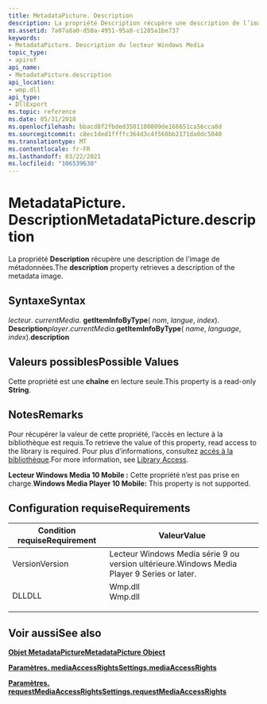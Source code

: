```yaml
---
title: MetadataPicture. Description
description: La propriété Description récupère une description de l’image de métadonnées.
ms.assetid: 7a07a8a0-d50a-4951-95a8-c1285a1be737
keywords:
- MetadataPicture. Description du lecteur Windows Media
topic_type:
- apiref
api_name:
- MetadataPicture.description
api_location:
- wmp.dll
api_type:
- DllExport
ms.topic: reference
ms.date: 05/31/2018
ms.openlocfilehash: bbacd8f2fbded3501100809de166651ca56cca8d
ms.sourcegitcommit: c8ec1ded1ffffc364d3c4f560bb2171da0dc5040
ms.translationtype: MT
ms.contentlocale: fr-FR
ms.lasthandoff: 03/22/2021
ms.locfileid: "106539630"
---
```

# <a name="metadatapicturedescription"></a><span data-ttu-id="773de-104">MetadataPicture. Description</span><span class="sxs-lookup"><span data-stu-id="773de-104">MetadataPicture.description</span></span>

<span data-ttu-id="773de-105">La propriété **Description** récupère une description de l’image de métadonnées.</span><span class="sxs-lookup"><span data-stu-id="773de-105">The **description** property retrieves a description of the metadata image.</span></span>

## <a name="syntax"></a><span data-ttu-id="773de-106">Syntaxe</span><span class="sxs-lookup"><span data-stu-id="773de-106">Syntax</span></span>

<span data-ttu-id="773de-107">*lecteur*. *currentMedia*. **getItemInfoByType**( *nom*, *langue*, *index*). **Description**</span><span class="sxs-lookup"><span data-stu-id="773de-107">*player*.*currentMedia*.**getItemInfoByType**( *name*, *language*, *index*).**description**</span></span>

## <a name="possible-values"></a><span data-ttu-id="773de-108">Valeurs possibles</span><span class="sxs-lookup"><span data-stu-id="773de-108">Possible Values</span></span>

<span data-ttu-id="773de-109">Cette propriété est une **chaîne** en lecture seule.</span><span class="sxs-lookup"><span data-stu-id="773de-109">This property is a read-only **String**.</span></span>

## <a name="remarks"></a><span data-ttu-id="773de-110">Notes</span><span class="sxs-lookup"><span data-stu-id="773de-110">Remarks</span></span>

<span data-ttu-id="773de-111">Pour récupérer la valeur de cette propriété, l’accès en lecture à la bibliothèque est requis.</span><span class="sxs-lookup"><span data-stu-id="773de-111">To retrieve the value of this property, read access to the library is required.</span></span> <span data-ttu-id="773de-112">Pour plus d’informations, consultez [accès à la bibliothèque](library-access.md).</span><span class="sxs-lookup"><span data-stu-id="773de-112">For more information, see [Library Access](library-access.md).</span></span>

<span data-ttu-id="773de-113">**Lecteur Windows Media 10 Mobile :** Cette propriété n’est pas prise en charge.</span><span class="sxs-lookup"><span data-stu-id="773de-113">**Windows Media Player 10 Mobile:** This property is not supported.</span></span>

## <a name="requirements"></a><span data-ttu-id="773de-114">Configuration requise</span><span class="sxs-lookup"><span data-stu-id="773de-114">Requirements</span></span>



| <span data-ttu-id="773de-115">Condition requise</span><span class="sxs-lookup"><span data-stu-id="773de-115">Requirement</span></span> | <span data-ttu-id="773de-116">Valeur</span><span class="sxs-lookup"><span data-stu-id="773de-116">Value</span></span> |
|--------------------|------------------------------------------------------------------------------------|
| <span data-ttu-id="773de-117">Version</span><span class="sxs-lookup"><span data-stu-id="773de-117">Version</span></span><br/> | <span data-ttu-id="773de-118">Lecteur Windows Media série 9 ou version ultérieure.</span><span class="sxs-lookup"><span data-stu-id="773de-118">Windows Media Player 9 Series or later.</span></span><br/>                                 |
| <span data-ttu-id="773de-119">DLL</span><span class="sxs-lookup"><span data-stu-id="773de-119">DLL</span></span><br/>     | <dl> <span data-ttu-id="773de-120"><dt>Wmp.dll</dt></span><span class="sxs-lookup"><span data-stu-id="773de-120"><dt>Wmp.dll</dt></span></span> </dl> |



## <a name="see-also"></a><span data-ttu-id="773de-121">Voir aussi</span><span class="sxs-lookup"><span data-stu-id="773de-121">See also</span></span>

<dl> <dt>

[<span data-ttu-id="773de-122">**Objet MetadataPicture**</span><span class="sxs-lookup"><span data-stu-id="773de-122">**MetadataPicture Object**</span></span>](metadatapicture-object.md)
</dt> <dt>

[<span data-ttu-id="773de-123">**Paramètres. mediaAccessRights**</span><span class="sxs-lookup"><span data-stu-id="773de-123">**Settings.mediaAccessRights**</span></span>](settings-mediaaccessrights.md)
</dt> <dt>

[<span data-ttu-id="773de-124">**Paramètres. requestMediaAccessRights**</span><span class="sxs-lookup"><span data-stu-id="773de-124">**Settings.requestMediaAccessRights**</span></span>](settings-requestmediaaccessrights.md)
</dt> </dl>

 

 





